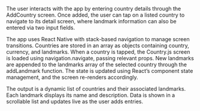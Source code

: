 The user interacts with the app by entering country details through the AddCountry screen. Once added, the user can tap on a listed country to navigate to its detail screen, where landmark information can also be entered via two input fields.

The app uses React Native with stack-based navigation to manage screen transitions. Countries are stored in an array as objects containing country, currency, and landmarks. When a country is tapped, the Country.js screen is loaded using navigation.navigate, passing relevant props. New landmarks are appended to the landmarks array of the selected country through the addLandmark function. The state is updated using React’s component state management, and the screen re-renders accordingly.

The output is a dynamic list of countries and their associated landmarks. Each landmark displays its name and description. Data is shown in a scrollable list and updates live as the user adds entries.